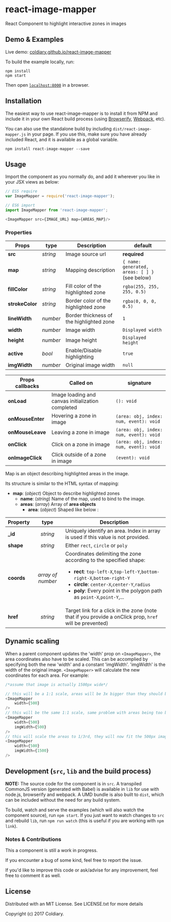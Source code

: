 # react-image-mapper

React Component to highlight interactive zones in images


## Demo & Examples

Live demo: [coldiary.github.io/react-image-mapper](http://coldiary.github.io/react-image-mapper/)

To build the example locally, run:

```
npm install
npm start
```

Then open [`localhost:8000`](http://localhost:8000) in a browser.

## Installation

The easiest way to use react-image-mapper is to install it from NPM and include it in your own React build process (using [Browserify](http://browserify.org), [Webpack](http://webpack.github.io/), etc).

You can also use the standalone build by including `dist/react-image-mapper.js` in your page. If you use this, make sure you have already included React, and it is available as a global variable.

```
npm install react-image-mapper --save
```


## Usage

Import the component as you normally do, and add it wherever you like in your JSX views as below:

```javascript
// ES5 require
var ImageMapper = require('react-image-mapper');

// ES6 import
import ImageMapper from 'react-image-mapper';

<ImageMapper src={IMAGE_URL} map={AREAS_MAP}/>
```

### Properties

|Props|type|Description|default|
|---|---|---|---|
|**src**|*string*|Image source url| **required**|
|**map**|*string*|Mapping description| `{ name: generated, areas: [ ] }`<br/>(see below) |
|**fillColor**|*string*|Fill color of the highlighted zone|`rgba(255, 255, 255, 0.5)`|
|**strokeColor**|*string*|Border color of the highlighted zone|`rgba(0, 0, 0, 0.5)`|
|**lineWidth**|*number*|Border thickness of the highlighted zone|`1`|
|**width**|*number*|Image width|`Displayed width`|
|**height**|*number*|Image height|`Displayed height`|
|**active**|*bool*|Enable/Disable highlighting|`true`|
|**imgWidth**|*number*|Original image width|`null`|

|Props callbacks|Called on|signature|
|---|---|---|
|**onLoad**|Image loading and canvas initialization completed|`(): void`|
|**onMouseEnter**|Hovering a zone in image|`(area: obj, index: num, event): void`|
|**onMouseLeave**|Leaving a zone in image|`(area: obj, index: num, event): void`|
|**onClick**|Click on a zone in image|`(area: obj, index: num, event): void`|
|**onImageClick**|Click outside of a zone in image|`(event): void`|

Map is an object describing highlighted areas in the image.

Its structure is similar to the HTML syntax of mapping:   
	
- **map**: (*object*) Object to describe highlighted zones 
	- **name**: (*string*) Name of the map, used to bind to the image.
	- **areas**: (*array*) Array of **area objects** 
		- **area**: (*object*) Shaped like below :
		
|Property| type|Description|
|---|:---:|---|
|**_id**|*string*|Uniquely identify an area. Index in array is used if this value is not provided.|
|**shape**|*string*|Either `rect`, `circle` or `poly`|
|**coords**|*array of number*|Coordinates delimiting the zone according to the specified shape: <ul><li>**rect**: `top-left-X`,`top-left-Y`,`bottom-right-X`,`bottom-right-Y`</li><li>**circle**: `center-X`,`center-Y`,`radius`</li><li>**poly**: Every point in the polygon path as `point-X`,`point-Y`,...</li></ul>|
|**href**|*string*|Target link for a click in the zone (note that if you provide a onClick prop, `href` will be prevented)|

## Dynamic scaling
When a parent component updates the 'width' prop on `<ImageMapper>`, the area coordinates also have to be scaled. This can be accomplied by specifying both the new 'width' and a constant 'imgWidth'. 'imgWidth' is the width of the original image. `<ImageMapper>` will calculate the new coordinates for each area. For example: 
```javascript
/*assume that image is actually 1500px wide*/

// this will be a 1:1 scale, areas will be 3x bigger than they should be
<ImageMapper
	width={500}
/>
// this will be the same 1:1 scale, same problem with areas being too big
<ImageMapper
	width={500}
	imgWidth={500}
/>
// this will scale the areas to 1/3rd, they will now fit the 500px image on the screen
<ImageMapper
	width={500}
	imgWidth={1500}
/>
```

## Development (`src`, `lib` and the build process)

**NOTE:** The source code for the component is in `src`. A transpiled CommonJS version (generated with Babel) is available in `lib` for use with node.js, browserify and webpack. A UMD bundle is also built to `dist`, which can be included without the need for any build system.

To build, watch and serve the examples (which will also watch the component source), run `npm start`. If you just want to watch changes to `src` and rebuild `lib`, run `npm run watch` (this is useful if you are working with `npm link`).


### Notes & Contributions

This a component is still a work in progress.

If you encounter a bug of some kind, feel free to report the issue.

If you'd like to improve this code or ask/advise for any improvement, feel free to comment it as well.


## License

Distributed with an MIT License. See LICENSE.txt for more details

Copyright (c) 2017 Coldiary.

